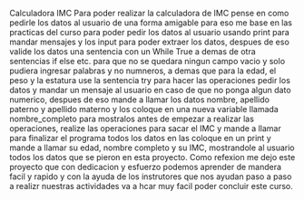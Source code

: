 Calculadora IMC
Para poder realizar la calculadora de IMC pense en como pedirle los datos al usuario de una forma amigable
para eso me base en las practicas del curso para poder pedir los datos al usuario
usando print para mandar mensajes y los input para poder extraer los datos, despues de eso valide 
los datos una sentencia con un While True a demas de otra sentencias if else etc. para que no se quedara ningun campo vacio y solo pudiera
ingresar palabras y no numneros, a demas que para la edad, el peso y la estatura use la sentencia try para hacer las operaciones pedir los datos y mandar un mensaje
al usuario en caso de que no ponga algun dato numerico, despues de eso mande a llamar los datos nombre, apellido paterno y apellido materno y los coloque en una nueva variable llamada nombre_completo para mostralos antes de empezar a realizar las operaciones, realize las operaciones para sacar el IMC y mande a llamar para finalizar el programa todos los datos en las coloque en un print y mande a llamar su edad, nombre completo y su IMC, mostrandole al usuario todos los datos que se pieron en esta proyecto.
Como refexion me dejo este proyecto que con dedicacion y esfuerzo podemos aprender de mandera facil y rapido y con la ayuda de los instrutores que nos ayudan paso a paso a realizr nuestras actividades va a hcar muy facil poder concluir este curso.
